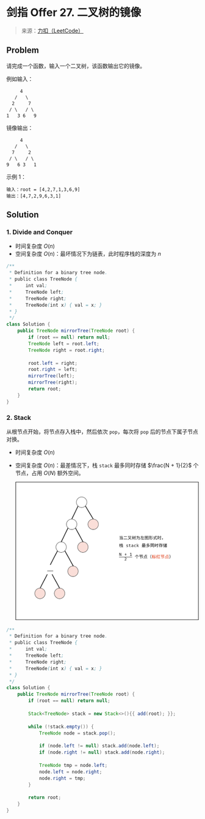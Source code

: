 # 剑指 Offer 27. 二叉树的镜像

> 来源：[力扣（LeetCode）](https://leetcode-cn.com/problems/er-cha-shu-de-jing-xiang-lcof)

## Problem

请完成一个函数，输入一个二叉树，该函数输出它的镜像。

例如输入：

```
     4
   /   \
  2     7
 / \   / \
1   3 6   9
```

镜像输出：

```
     4
   /   \
  7     2
 / \   / \
9   6 3   1
```

示例 1：

```
输入：root = [4,2,7,1,3,6,9]
输出：[4,7,2,9,6,3,1]
```

## Solution

### 1. Divide and Conquer

- 时间复杂度 $O(n)$
- 空间复杂度 $O(n)$：最坏情况下为链表，此时程序栈的深度为 $n$

```java
/**
 * Definition for a binary tree node.
 * public class TreeNode {
 *     int val;
 *     TreeNode left;
 *     TreeNode right;
 *     TreeNode(int x) { val = x; }
 * }
 */
class Solution {
    public TreeNode mirrorTree(TreeNode root) {
        if (root == null) return null;
        TreeNode left = root.left;
        TreeNode right = root.right;

        root.left = right;
        root.right = left;
        mirrorTree(left);
        mirrorTree(right);
        return root;
    }
}

```

### 2. Stack

从根节点开始，将节点存入栈中，然后依次 `pop`，每次将 `pop` 后的节点下属子节点对换。

- 时间复杂度 $O(n)$
- 空间复杂度 $O(n)$：最差情况下，栈 `stack` 最多同时存储 $\frac{N + 1}{2}$  个节点，占用 $O(N)$ 额外空间。

    ![Picture0.png](./images/Offer27/1614450330-bTAcyj-Picture0.png "Fig.1 最坏情况下的树结构")

```java
/**
 * Definition for a binary tree node.
 * public class TreeNode {
 *     int val;
 *     TreeNode left;
 *     TreeNode right;
 *     TreeNode(int x) { val = x; }
 * }
 */
class Solution {
    public TreeNode mirrorTree(TreeNode root) {
        if (root == null) return null;

        Stack<TreeNode> stack = new Stack<>(){{ add(root); }};

        while (!stack.empty()) {
            TreeNode node = stack.pop();

            if (node.left != null) stack.add(node.left);
            if (node.right != null) stack.add(node.right);

            TreeNode tmp = node.left;
            node.left = node.right;
            node.right = tmp;
        }

        return root;
    }
}
```
